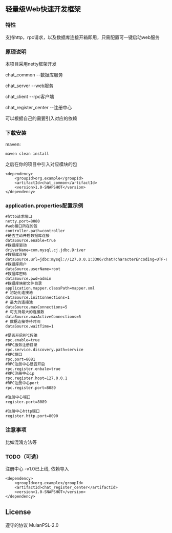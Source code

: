 轻量级Web快速开发框架
-------------

[//]: # (> 关于我，欢迎关注  )

[//]: # (博客：[一旬一题]&#40;http://greens1995.com&#41;  掘金：[https://juejin.im/user/57ff552d5bbb50005b4e9ef9]&#40;https://juejin.im/user/57ff552d5bbb50005b4e9ef9&#41;)

[//]: # ()
[//]: # (持续关注和分享：Android 性能调优、单元测试和重构、实用中间件、各种好玩的特效和黑科技、和小众刁钻没卵用需求的折腾记录。)

[//]: # (&#40;如果你想打造个人品牌，把自己的介绍放在这里也是可以的&#41;)

[//]: # ()
[//]: # (Github项目README.md模板  )

[//]: # (（项目背景/作用介绍）)

[//]: # ()
[//]: # (#### 示例:)

[//]: # (把使用了该项目的案例放在这里。可以放APK下载链接，或者简单放几张截图。  )

[//]: # (（示例一开始就放出来，方便浏览者一眼就看出是不是想找的东西）)

### 特性
支持http，rpc请求，以及数据库连接开箱即用，只需配置可一键启动web服务

### 原理说明
本项目采用netty框架开发

chat_common --数据库服务

chat_server --web服务

chat_client --rpc客户端

chat_register_center --注册中心

可以根据自己的需要引入对应的依赖
### 下载安装
maven:
``` xml
maven clean install
```
之后在你的项目中引入对应模块的包
```
<dependency>
    <groupId>org.example</groupId>
    <artifactId>chat_common</artifactId>
    <version>1.0-SNAPSHOT</version>
</dependency>

```

[//]: # (&#40;说明项目的配置方法，android开源库多用Gradle导入&#41;)

### application.properties配置示例
``` xml
#htto请求端口
netty.port=8080
#web接口所在的包
controller.path=controller
#是否主动开启数据库连接
dataSource.enable=true
#数据库驱动
driverName=com.mysql.cj.jdbc.Driver
#数据库连接
dataSource.url=jdbc:mysql://127.0.0.1:3306/chat?characterEncoding=UTF-8
#数据库用户
dataSource.userName=root
#数据库密码
dataSource.pwd=admin
#数据库映射文件目录
application.mapper.classPath=mapper.xml
# 初始化连接池
dataSource.initConnections=1
# 最大的连接池
dataSource.maxConnections=5
# 可支持最大的连接数
dataSource.maxActiveConnections=5
# 数据连接等待时间
dataSource.waitTime=1

#是否开启RPC传输
rpc.enable=true
#RPC服务注册目录
rpc.service.discovery.path=service
#RPC端口
rpc.port=8081
#RPC注册中心是否开启
rpc.register.enbale=true
#RPC注册中心ip
rpc.register.host=127.0.0.1
#RPC注册中心port
rpc.register.port=8089

#注册中心端口
register.port=8089

#注册中心http端口
register.http.port=8090
```

### 注意事项
比如混淆方法等

### TODO（可选）
注册中心 -v1.0已上线, 依赖导入
```
<dependency>
    <groupId>org.example</groupId>
    <artifactId>chat_register_center</artifactId>
    <version>1.0-SNAPSHOT</version>
</dependency>
```

## License
遵守的协议 MulanPSL-2.0